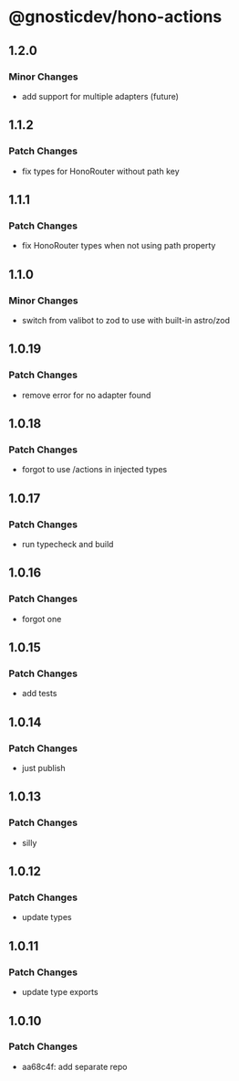 # @gnosticdev/hono-actions

## 1.2.0

### Minor Changes

- add support for multiple adapters (future)

## 1.1.2

### Patch Changes

- fix types for HonoRouter without path key

## 1.1.1

### Patch Changes

- fix HonoRouter types when not using path property

## 1.1.0

### Minor Changes

- switch from valibot to zod to use with built-in astro/zod

## 1.0.19

### Patch Changes

- remove error for no adapter found

## 1.0.18

### Patch Changes

- forgot to use /actions in injected types

## 1.0.17

### Patch Changes

- run typecheck and build

## 1.0.16

### Patch Changes

- forgot one

## 1.0.15

### Patch Changes

- add tests

## 1.0.14

### Patch Changes

- just publish

## 1.0.13

### Patch Changes

- silly

## 1.0.12

### Patch Changes

- update types

## 1.0.11

### Patch Changes

- update type exports

## 1.0.10

### Patch Changes

- aa68c4f: add separate repo
